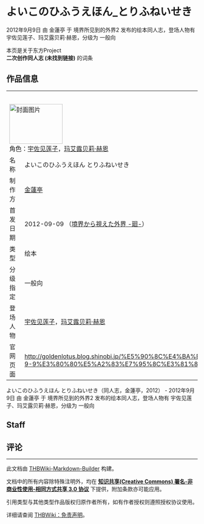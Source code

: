 # よいこのひふうえほん_とりふねいせき

<!-- source html: G:\repos\THBWiki-Markdown-Builder\THBWikiMarkdown\Temp\main\a\ab\ns0%3A%E3%82%88%E3%81%84%E3%81%93%E3%81%AE%E3%81%B2%E3%81%B5%E3%81%86%E3%81%88%E3%81%BB%E3%82%93_%E3%81%A8%E3%82%8A%E3%81%B5%E3%81%AD%E3%81%84%E3%81%9B%E3%81%8D.html -->

2012年9月9日 由 金蓮亭 于 境界所见到的外界2 发布的绘本同人志，登场人物有 宇佐见莲子、玛艾露贝莉·赫恩，分级为 一般向

本页是关于东方Project  
 **二次创作同人志 (未找到链接)** 的词条
## 作品信息

<table><tbody><tr><th colspan="3">基本信息</th></tr><tr><td class="cover-artwork-mobile" colspan="2"><a href="./文件-よいこのひふうえほん_とりふねいせき封面.jpg.md" class="image" title="封面图片"><img alt="封面图片" src="https://upload.thwiki.cc/thumb/2/2b/%E3%82%88%E3%81%84%E3%81%93%E3%81%AE%E3%81%B2%E3%81%B5%E3%81%86%E3%81%88%E3%81%BB%E3%82%93_%E3%81%A8%E3%82%8A%E3%81%B5%E3%81%AD%E3%81%84%E3%81%9B%E3%81%8D%E5%B0%81%E9%9D%A2.jpg/140px-%E3%82%88%E3%81%84%E3%81%93%E3%81%AE%E3%81%B2%E3%81%B5%E3%81%86%E3%81%88%E3%81%BB%E3%82%93_%E3%81%A8%E3%82%8A%E3%81%B5%E3%81%AD%E3%81%84%E3%81%9B%E3%81%8D%E5%B0%81%E9%9D%A2.jpg" decoding="async" loading="lazy" width="140" height="105" srcset="https://upload.thwiki.cc/thumb/2/2b/%E3%82%88%E3%81%84%E3%81%93%E3%81%AE%E3%81%B2%E3%81%B5%E3%81%86%E3%81%88%E3%81%BB%E3%82%93_%E3%81%A8%E3%82%8A%E3%81%B5%E3%81%AD%E3%81%84%E3%81%9B%E3%81%8D%E5%B0%81%E9%9D%A2.jpg/210px-%E3%82%88%E3%81%84%E3%81%93%E3%81%AE%E3%81%B2%E3%81%B5%E3%81%86%E3%81%88%E3%81%BB%E3%82%93_%E3%81%A8%E3%82%8A%E3%81%B5%E3%81%AD%E3%81%84%E3%81%9B%E3%81%8D%E5%B0%81%E9%9D%A2.jpg 1.5x, https://upload.thwiki.cc/thumb/2/2b/%E3%82%88%E3%81%84%E3%81%93%E3%81%AE%E3%81%B2%E3%81%B5%E3%81%86%E3%81%88%E3%81%BB%E3%82%93_%E3%81%A8%E3%82%8A%E3%81%B5%E3%81%AD%E3%81%84%E3%81%9B%E3%81%8D%E5%B0%81%E9%9D%A2.jpg/280px-%E3%82%88%E3%81%84%E3%81%93%E3%81%AE%E3%81%B2%E3%81%B5%E3%81%86%E3%81%88%E3%81%BB%E3%82%93_%E3%81%A8%E3%82%8A%E3%81%B5%E3%81%AD%E3%81%84%E3%81%9B%E3%81%8D%E5%B0%81%E9%9D%A2.jpg 2x" data-file-width="3264" data-file-height="2448"></a><div class="cover-char">角色：<a href="./宇佐见莲子.md" title="宇佐见莲子">宇佐见莲子</a>，<a href="./玛艾露贝莉·赫恩.md" title="玛艾露贝莉·赫恩">玛艾露贝莉·赫恩</a></div></td>
</tr><tr><td class="label">名称</td><td colspan="2"> よいこのひふうえほん とりふねいせき </td></tr><tr><td class="label">制作方</td><td><a href="./金蓮亭.md" title="金蓮亭">金蓮亭</a></td><td class="cover-artwork" rowspan="5" style="min-width:140px;"><a href="./文件-よいこのひふうえほん_とりふねいせき封面.jpg.md" class="image" title="封面图片"><img alt="封面图片" src="https://upload.thwiki.cc/thumb/2/2b/%E3%82%88%E3%81%84%E3%81%93%E3%81%AE%E3%81%B2%E3%81%B5%E3%81%86%E3%81%88%E3%81%BB%E3%82%93_%E3%81%A8%E3%82%8A%E3%81%B5%E3%81%AD%E3%81%84%E3%81%9B%E3%81%8D%E5%B0%81%E9%9D%A2.jpg/140px-%E3%82%88%E3%81%84%E3%81%93%E3%81%AE%E3%81%B2%E3%81%B5%E3%81%86%E3%81%88%E3%81%BB%E3%82%93_%E3%81%A8%E3%82%8A%E3%81%B5%E3%81%AD%E3%81%84%E3%81%9B%E3%81%8D%E5%B0%81%E9%9D%A2.jpg" decoding="async" loading="lazy" width="140" height="105" srcset="https://upload.thwiki.cc/thumb/2/2b/%E3%82%88%E3%81%84%E3%81%93%E3%81%AE%E3%81%B2%E3%81%B5%E3%81%86%E3%81%88%E3%81%BB%E3%82%93_%E3%81%A8%E3%82%8A%E3%81%B5%E3%81%AD%E3%81%84%E3%81%9B%E3%81%8D%E5%B0%81%E9%9D%A2.jpg/210px-%E3%82%88%E3%81%84%E3%81%93%E3%81%AE%E3%81%B2%E3%81%B5%E3%81%86%E3%81%88%E3%81%BB%E3%82%93_%E3%81%A8%E3%82%8A%E3%81%B5%E3%81%AD%E3%81%84%E3%81%9B%E3%81%8D%E5%B0%81%E9%9D%A2.jpg 1.5x, https://upload.thwiki.cc/thumb/2/2b/%E3%82%88%E3%81%84%E3%81%93%E3%81%AE%E3%81%B2%E3%81%B5%E3%81%86%E3%81%88%E3%81%BB%E3%82%93_%E3%81%A8%E3%82%8A%E3%81%B5%E3%81%AD%E3%81%84%E3%81%9B%E3%81%8D%E5%B0%81%E9%9D%A2.jpg/280px-%E3%82%88%E3%81%84%E3%81%93%E3%81%AE%E3%81%B2%E3%81%B5%E3%81%86%E3%81%88%E3%81%BB%E3%82%93_%E3%81%A8%E3%82%8A%E3%81%B5%E3%81%AD%E3%81%84%E3%81%9B%E3%81%8D%E5%B0%81%E9%9D%A2.jpg 2x" data-file-width="3264" data-file-height="2448"></a><div class="cover-char">角色：<a href="./宇佐见莲子.md" title="宇佐见莲子">宇佐见莲子</a>，<a href="./玛艾露贝莉·赫恩.md" title="玛艾露贝莉·赫恩">玛艾露贝莉·赫恩</a></div></td>
</tr><tr><td class="label">首发日期</td><td>2012-09-09&#160;（<a href="/展会作品列表?e=%E5%A2%83%E7%95%8C%E6%89%80%E8%A7%81%E5%88%B0%E7%9A%84%E5%A4%96%E7%95%8C%232">境界から視えた外界 -廻-</a>）</td></tr><tr><td class="label">类型</td><td>绘本</td></tr><tr><td class="label">分级指定</td><td>一般向</td></tr><tr><td class="label">登场人物</td><td><a href="./宇佐见莲子.md" title="宇佐见莲子">宇佐见莲子</a>，<a href="./玛艾露贝莉·赫恩.md" title="玛艾露贝莉·赫恩">玛艾露贝莉·赫恩</a></td></tr>
<tr><td class="label">官网页面</td><td colspan="2"><a rel="nofollow" class="external free" href="http://goldenlotus.blog.shinobi.jp/同人/【イベント情報.】2012-9-9　境界から視えた外界-廻-　">http://goldenlotus.blog.shinobi.jp/%E5%90%8C%E4%BA%BA/%E3%80%90%E3%82%A4%E3%83%99%E3%83%B3%E3%83%88%E6%83%85%E5%A0%B1.%E3%80%912012-9-9%E3%80%80%E5%A2%83%E7%95%8C%E3%81%8B%E3%82%89%E8%A6%96%E3%81%88%E3%81%9F%E5%A4%96%E7%95%8C-%E5%BB%BB-%E3%80%80</a></td></tr></tbody></table>

よいこのひふうえほん とりふねいせき（同人志，金蓮亭，2012） - 2012年9月9日 由 金蓮亭 于 境界所见到的外界2 发布的绘本同人志，登场人物有 宇佐见莲子、玛艾露贝莉·赫恩，分级为 一般向
## Staff
## 评论




---

此文档由 [THBWiki-Markdown-Builder](https://github.com/Delsin-Yu/THBWiki-Markdown-Builder) 构建。

文档中的所有内容除特殊注明外，均在 [**知识共享(Creative Commons) 署名-非商业性使用-相同方式共享 3.0 协议**](https://creativecommons.org/licenses/by-sa/3.0/deed.zh-hans) 下提供，附加条款亦可能应用。

引用类型与其他类型作品版权归原作者所有，如有作者授权则遵照授权协议使用。

详细请查阅 [THBWiki：免责声明](https://thbwiki.cc/THBWiki:%E5%85%8D%E8%B4%A3%E5%A3%B0%E6%98%8E)。

